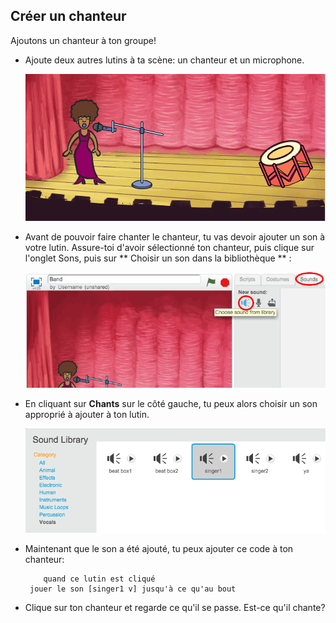 ## Créer un chanteur

Ajoutons un chanteur à ton groupe!

+ Ajoute deux autres lutins à ta scène: un chanteur et un microphone.
    
    ![captures d'écran](images/band-singer-mic.png)

+ Avant de pouvoir faire chanter le chanteur, tu vas devoir ajouter un son à votre lutin. Assure-toi d'avoir sélectionné ton chanteur, puis clique sur l'onglet Sons, puis sur ** Choisir un son dans la bibliothèque ** :
    
    ![captures d'écran](images/band-import-sound.png)

+ En cliquant sur **Chants** sur le côté gauche, tu peux alors choisir un son approprié à ajouter à ton lutin.
    
    ![captures d'écran](images/band-choose-sound.png)

+ Maintenant que le son a été ajouté, tu peux ajouter ce code à ton chanteur:
    
    ```blocks
        quand ce lutin est cliqué 
     jouer le son [singer1 v] jusqu'à ce qu'au bout
    ```

+ Clique sur ton chanteur et regarde ce qu'il se passe. Est-ce qu'il chante?